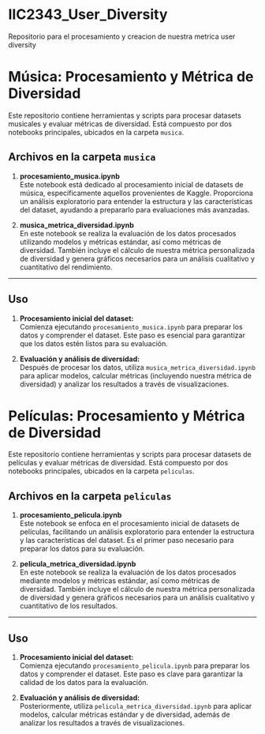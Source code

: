 # IIC2343_User_Diversity
Repositorio para el procesamiento y creacion de nuestra metrica user diversity 


# Música: Procesamiento y Métrica de Diversidad

Este repositorio contiene herramientas y scripts para procesar datasets musicales y evaluar métricas de diversidad. Está compuesto por dos notebooks principales, ubicados en la carpeta `musica`.

## Archivos en la carpeta `musica`

1. **procesamiento_musica.ipynb**  
   Este notebook está dedicado al procesamiento inicial de datasets de música, específicamente aquellos provenientes de Kaggle. Proporciona un análisis exploratorio para entender la estructura y las características del dataset, ayudando a prepararlo para evaluaciones más avanzadas.

2. **musica_metrica_diversidad.ipynb**  
   En este notebook se realiza la evaluación de los datos procesados utilizando modelos y métricas estándar, así como métricas de diversidad. También incluye el cálculo de nuestra métrica personalizada de diversidad y genera gráficos necesarios para un análisis cualitativo y cuantitativo del rendimiento.

---

## Uso

1. **Procesamiento inicial del dataset:**  
   Comienza ejecutando `procesamiento_musica.ipynb` para preparar los datos y comprender el dataset. Este paso es esencial para garantizar que los datos estén listos para su evaluación.

2. **Evaluación y análisis de diversidad:**  
   Después de procesar los datos, utiliza `musica_metrica_diversidad.ipynb` para aplicar modelos, calcular métricas (incluyendo nuestra métrica de diversidad) y analizar los resultados a través de visualizaciones.


# Películas: Procesamiento y Métrica de Diversidad

Este repositorio contiene herramientas y scripts para procesar datasets de películas y evaluar métricas de diversidad. Está compuesto por dos notebooks principales, ubicados en la carpeta `peliculas`.

## Archivos en la carpeta `peliculas`

1. **procesamiento_pelicula.ipynb**  
   Este notebook se enfoca en el procesamiento inicial de datasets de películas, facilitando un análisis exploratorio para entender la estructura y las características del dataset. Es el primer paso necesario para preparar los datos para su evaluación.

2. **pelicula_metrica_diversidad.ipynb**  
   En este notebook se realiza la evaluación de los datos procesados mediante modelos y métricas estándar, así como métricas de diversidad. También incluye el cálculo de nuestra métrica personalizada de diversidad y genera gráficos necesarios para un análisis cualitativo y cuantitativo de los resultados.

---

## Uso

1. **Procesamiento inicial del dataset:**  
   Comienza ejecutando `procesamiento_pelicula.ipynb` para preparar los datos y comprender el dataset. Este paso es clave para garantizar la calidad de los datos para la evaluación.

2. **Evaluación y análisis de diversidad:**  
   Posteriormente, utiliza `pelicula_metrica_diversidad.ipynb` para aplicar modelos, calcular métricas estándar y de diversidad, además de analizar los resultados a través de visualizaciones.

